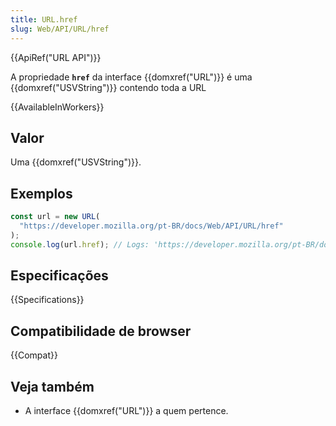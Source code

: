 ```yaml
---
title: URL.href
slug: Web/API/URL/href
---
```


{{ApiRef("URL API")}}

A propriedade **`href`** da interface {{domxref("URL")}} é uma {{domxref("USVString")}} contendo toda a URL

{{AvailableInWorkers}}

## Valor

Uma {{domxref("USVString")}}.

## Exemplos

```js
const url = new URL(
  "https://developer.mozilla.org/pt-BR/docs/Web/API/URL/href"
);
console.log(url.href); // Logs: 'https://developer.mozilla.org/pt-BR/docs/Web/API/URL/href'
```

## Especificações

{{Specifications}}

## Compatibilidade de browser

{{Compat}}

## Veja também

- A interface {{domxref("URL")}} a quem pertence.
